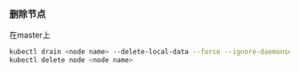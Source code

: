 ### 删除节点
在master上
```bash
kubectl drain <node name> --delete-local-data --force --ignore-daemonsets
kubectl delete node <node name>
```
